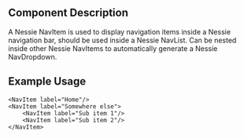 Component Description
---------------------

A Nessie NavItem is used to display navigation items inside a Nessie navigation bar, should be used inside a Nessie NavList. Can be nested inside other Nessie NavItems to automatically generate a Nessie NavDropdown.

Example Usage
-------------

	<NavItem label="Home"/>
    <NavItem label="Somewhere else">
        <NavItem label="Sub item 1"/>
        <NavItem label="Sub item 2"/>
    </NavItem>
